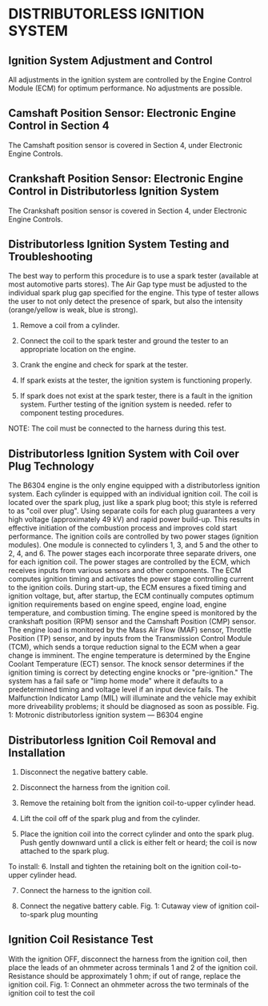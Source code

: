 # DISTRIBUTORLESS IGNITION SYSTEM

## Ignition System Adjustment and Control


All adjustments in the ignition system are controlled by the Engine Control Module (ECM) for optimum performance. No adjustments are possible.

## Camshaft Position Sensor: Electronic Engine Control in Section 4


The Camshaft position sensor is covered in Section 4, under Electronic Engine Controls.

## Crankshaft Position Sensor: Electronic Engine Control in Distributorless Ignition System


The Crankshaft position sensor is covered in Section 4, under Electronic Engine Controls.

## Distributorless Ignition System Testing and Troubleshooting


The best way to perform this procedure is to use a spark tester (available at most automotive parts stores). The Air Gap type must be adjusted to the individual spark plug gap specified for
the engine. This type of tester allows the user to not only detect the presence of spark, but also the intensity (orange/yellow is weak, blue is strong).
1. Remove a coil from a cylinder.

2. Connect the coil to the spark tester and ground the tester to an appropriate location on the engine.

3. Crank the engine and check for spark at the tester.

4. If spark exists at the tester, the ignition system is functioning properly.

5. If spark does not exist at the spark tester, there is a fault in the ignition system. Further testing of the ignition system is needed. refer to component testing procedures.

NOTE: The coil must be connected to the harness during this test.

## Distributorless Ignition System with Coil over Plug Technology


The B6304 engine is the only engine equipped with a distributorless ignition system. Each cylinder is equipped with an individual ignition coil. The coil is located over the spark plug, just
like a spark plug boot; this style is referred to as "coil over plug". Using separate coils for each plug guarantees a very high voltage (approximately 49 kV) and rapid power build-up. This
results in effective initiation of the combustion process and improves cold start performance.
The ignition coils are controlled by two power stages (ignition modules). One module is connected to cylinders 1, 3, and 5 and the other to 2, 4, and 6. The power stages each incorporate
three separate drivers, one for each ignition coil. The power stages are controlled by the ECM, which receives inputs from various sensors and other components.
The ECM computes ignition timing and activates the power stage controlling current to the ignition coils. During start-up, the ECM ensures a fixed timing and ignition voltage, but, after startup, the ECM continually computes optimum ignition requirements based on engine speed, engine load, engine temperature, and combustion timing. The engine speed is monitored by the
crankshaft position (RPM) sensor and the Camshaft Position (CMP) sensor. The engine load is monitored by the Mass Air Flow (MAF) sensor, Throttle Position (TP) sensor, and by inputs
from the Transmission Control Module (TCM), which sends a torque reduction signal to the ECM when a gear change is imminent. The engine temperature is determined by the Engine
Coolant Temperature (ECT) sensor. The knock sensor determines if the ignition timing is correct by detecting engine knocks or "pre-ignition."
The system has a fail safe or "limp home mode" where it defaults to a predetermined timing and voltage level if an input device fails. The Malfunction Indicator Lamp (MIL) will illuminate and
the vehicle may exhibit more driveability problems; it should be diagnosed as soon as possible.
Fig. 1: Motronic distributorless ignition system — B6304
engine

## Distributorless Ignition Coil Removal and Installation


1. Disconnect the negative battery cable.

2. Disconnect the harness from the ignition coil.

3. Remove the retaining bolt from the ignition coil-to-upper cylinder head.

4. Lift the coil off of the spark plug and from the cylinder.

5. Place the ignition coil into the correct cylinder and onto the spark plug. Push gently downward until a click is either felt or heard; the coil is now attached to the spark plug.

To install:
6. Install and tighten the retaining bolt on the ignition coil-to-upper cylinder head.

7. Connect the harness to the ignition coil.

8. Connect the negative battery cable.
Fig. 1: Cutaway view of ignition coil-to-spark plug mounting

## Ignition Coil Resistance Test


With the ignition OFF, disconnect the harness from the ignition coil, then place the leads of an ohmmeter across terminals 1 and 2 of the ignition coil. Resistance should be approximately 1
ohm; if out of range, replace the ignition coil.
Fig. 1: Connect an ohmmeter across the two terminals of the
ignition coil to test the coil

